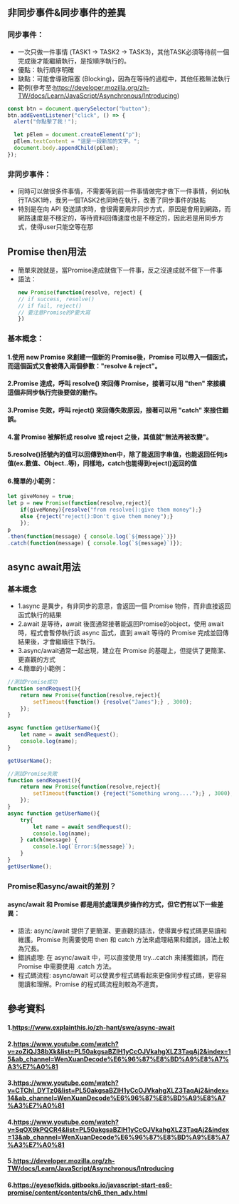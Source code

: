 ## 非同步事件&同步事件的差異
### 同步事件： 
- 一次只做一件事情 (TASK1 -> TASK2 -> TASK3)，其他TASK必須等待前一個完成後才能繼續執行，是按順序執行的。
- 優點：執行順序明確
- 缺點：可能會導致阻塞 (Blocking)，因為在等待的過程中，其他任務無法執行
- 範例(參考至:https://developer.mozilla.org/zh-TW/docs/Learn/JavaScript/Asynchronous/Introducing)
```js
const btn = document.querySelector("button");
btn.addEventListener("click", () => {
  alert("你點擊了我！");

  let pElem = document.createElement("p");
  pElem.textContent = "這是一段新加的文字。";
  document.body.appendChild(pElem);
});
```
### 非同步事件：     
- 同時可以做很多件事情，不需要等到前一件事情做完才做下一件事情，例如執行TASK1時，我另一個TASK2也同時在執行，改善了同步事件的缺點
- 特別是在向 API 發送請求時，會很需要用非同步方式，原因是會用到網路，而網路速度是不穩定的，等待資料回傳速度也是不穩定的，因此若是用同步方式，使得user只能空等在那

## Promise then用法
- 簡單來說就是，當Promise達成就做下一件事，反之沒達成就不做下一件事
- 語法：
  ```js
  new Promise(function(resolve, reject) { 
  // if success, resolve()
  // if fail, reject()
  // 要注意Promise的P要大寫
  })
  ```
### 基本概念：
#### 1.使用 new Promise 來創建一個新的 Promise後，Promise 可以帶入一個函式，而這個函式又會被傳入兩個參數："resolve & reject"。
#### 2.Promise 達成，呼叫 resolve() 來回傳 Promise，接著可以用 "then" 來接續這個非同步執行完後要做的動作。
#### 3.Promise 失敗，呼叫 reject() 來回傳失敗原因，接著可以用 "catch" 來接住錯誤。
#### 4.當 Promise 被解析成 resolve 或 reject 之後，其值就"無法再被改變"。
#### 5.resolve()括號內的值可以回傳到then中，除了能返回字串值，也能返回任何js值(ex.數值、Object..等)，同樣地，catch也能得到reject()返回的值
#### 6.簡單的小範例：
```js
let giveMoney = true;
let p = new Promise(function(resolve,reject){
    if(giveMoney){resolve("from resolve():give them money");}
    else {reject("reject():Don't give them money");}
    });
p
.then(function(message) { console.log(`${message}`)})
.catch(function(message) { console.log(`${message}`)});
```
## async await用法
### 基本概念
- 1.async 是異步，有非同步的意思，會返回一個 Promise 物件，而非直接返回函式執行的結果
- 2.await 是等待，await 後面通常接著能返回Promise的object，使用 await 時，程式會暫停執行該 async 函式，直到 await 等待的 Promise 完成並回傳結果後，才會繼續往下執行。
- 3.async/await通常一起出現，建立在 Promise 的基礎上，但提供了更簡潔、更直觀的方式
- 4.簡單的小範例：
```js
//測試Promise成功
function sendRequest(){
    return new Promise(function(resolve,reject){
        setTimeout(function() {resolve("James");} , 3000);
    });
}

async function getUserName(){
    let name = await sendRequest();
    console.log(name);
}

getUserName();
```
```js
//測試Promise失敗
function sendRequest(){
    return new Promise(function(resolve,reject){
        setTimeout(function() {reject("Something wrong....");} , 3000);
    });
}
async function getUserName(){
    try{
        let name = await sendRequest();
        console.log(name);
    } catch(message) {
        console.log(`Error:${message}`);
    }
}
getUserName();
```
### Promise和async/await的差別？
#### async/await 和 Promise 都是用於處理異步操作的方式，但它們有以下一些差異：
- 語法: async/await 提供了更簡潔、更直觀的語法，使得異步程式碼更易讀和維護。Promise 則需要使用 then 和 catch 方法來處理結果和錯誤，語法上較為冗長。
- 錯誤處理: 在 async/await 中，可以直接使用 try...catch 來捕獲錯誤，而在 Promise 中需要使用 .catch 方法。
- 程式碼流程: async/await 可以使異步程式碼看起來更像同步程式碼，更容易閱讀和理解。Promise 的程式碼流程則較為不連貫。
## 參考資料
#### 1.https://www.explainthis.io/zh-hant/swe/async-await
#### 2.https://www.youtube.com/watch?v=zoZiQJ38bXk&list=PL50akgsaBZlH1yCcOJVkahgXLZ3TaqAj2&index=15&ab_channel=WenXuanDecode%E6%96%87%E8%BD%A9%E8%A7%A3%E7%A0%81
#### 3.https://www.youtube.com/watch?v=CTChl_DYTz0&list=PL50akgsaBZlH1yCcOJVkahgXLZ3TaqAj2&index=14&ab_channel=WenXuanDecode%E6%96%87%E8%BD%A9%E8%A7%A3%E7%A0%81
#### 4.https://www.youtube.com/watch?v=SqOX9kPQCR4&list=PL50akgsaBZlH1yCcOJVkahgXLZ3TaqAj2&index=13&ab_channel=WenXuanDecode%E6%96%87%E8%BD%A9%E8%A7%A3%E7%A0%81
#### 5.https://developer.mozilla.org/zh-TW/docs/Learn/JavaScript/Asynchronous/Introducing
#### 6.https://eyesofkids.gitbooks.io/javascript-start-es6-promise/content/contents/ch6_then_adv.html
